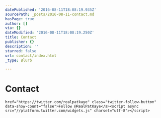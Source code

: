 ```yaml
---
datePublished: '2016-08-11T18:08:19.935Z'
sourcePath: _posts/2016-08-11-contact.md
hasPage: true
author: []
via: {}
dateModified: '2016-08-11T18:08:19.250Z'
title: Contact
publisher: {}
description: ''
starred: false
url: contact/index.html
_type: Blurb

---
```

# Contact

    href="https://twitter.com/realpatkaye" class="twitter-follow-button" data-show-count="false">Follow @RealPatKaye</a><script async src="//platform.twitter.com/widgets.js" charset="utf-8"></script>
